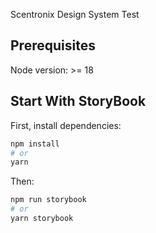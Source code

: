 Scentronix Design System Test

## Prerequisites
Node version: >= 18

## Start With StoryBook

First, install dependencies:

```bash
npm install
# or
yarn
```

Then:

```bash
npm run storybook
# or
yarn storybook
```
